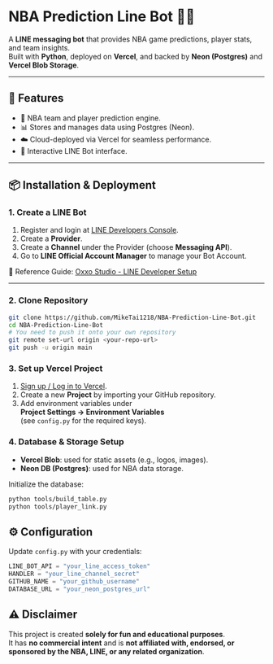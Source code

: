 # NBA Prediction Line Bot 🏀🤖

A **LINE messaging bot** that provides NBA game predictions, player stats, and team insights.  
Built with **Python**, deployed on **Vercel**, and backed by **Neon (Postgres)** and **Vercel Blob Storage**.

---

## 🚀 Features
- 🏀 NBA team and player prediction engine.  
- 📊 Stores and manages data using Postgres (Neon).  
- ☁️ Cloud-deployed via Vercel for seamless performance.  
- 💬 Interactive LINE Bot interface.  

---

## 📦 Installation & Deployment

### 1. Create a LINE Bot
1. Register and login at [LINE Developers Console](https://developers.line.biz/console/).  
2. Create a **Provider**.  
3. Create a **Channel** under the Provider (choose **Messaging API**).  
4. Go to **LINE Official Account Manager** to manage your Bot Account.  

🔗 Reference Guide: [Oxxo Studio - LINE Developer Setup](https://steam.oxxostudio.tw/category/python/example/line-developer.html)  

---

### 2. Clone Repository
```bash
git clone https://github.com/MikeTai1218/NBA-Prediction-Line-Bot.git
cd NBA-Prediction-Line-Bot
# You need to push it onto your own repository
git remote set-url origin <your-repo-url>
git push -u origin main
```

### 3. Set up Vercel Project

1. [Sign up / Log in to Vercel](https://vercel.com/).  
2. Create a new **Project** by importing your GitHub repository.  
3. Add environment variables under  
   **Project Settings → Environment Variables**  
   (see `config.py` for the required keys).  

### 4. Database & Storage Setup

- **Vercel Blob**: used for static assets (e.g., logos, images).  
- **Neon DB (Postgres)**: used for NBA data storage.  

Initialize the database:
```bash
python tools/build_table.py
python tools/player_link.py
```

## ⚙️ Configuration

Update `config.py` with your credentials:

```python
LINE_BOT_API = "your_line_access_token"
HANDLER = "your_line_channel_secret"
GITHUB_NAME = "your_github_username"
DATABASE_URL = "your_neon_postgres_url"
```

## ⚠️ Disclaimer

This project is created **solely for fun and educational purposes**.  
It has **no commercial intent** and is **not affiliated with, endorsed, or sponsored by the NBA, LINE, or any related organization**.

